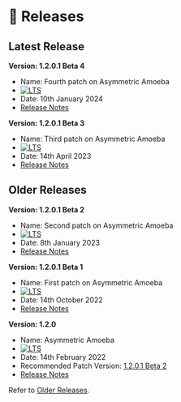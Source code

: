 # 📖 Releases

## Latest Release



**Version: 1.2.0.1 Beta 4**

* Name: Fourth patch on Asymmetric Amoeba
* [![LTS](https://img.shields.io/badge/Support-Long%20Term%20Support-blue?style=plastic)](https://docs.mosip.io/1.2.0/releases/support-policy)
* Date: 10th January 2024
* [Release Notes](release/1.2.0.1/release-notes-1.2.0.1-b4.md)

**Version: 1.2.0.1 Beta 3**

* Name: Third patch on Asymmetric Amoeba
* [![LTS](https://img.shields.io/badge/Support-Long%20Term%20Support-blue?style=plastic)](https://docs.mosip.io/1.2.0/releases/support-policy)
* Date: 14th April 2023
* [Release Notes](release/1.2.0.1/release-notes-1.2.0.1-b3.md)

## Older Releases

**Version: 1.2.0.1 Beta 2**

* Name: Second patch on Asymmetric Amoeba
* [![LTS](https://img.shields.io/badge/Support-Long%20Term%20Support-blue?style=plastic)](https://docs.mosip.io/1.2.0/releases/support-policy)
* Date: 8th January 2023
* [Release Notes](release/1.2.0.1/release-notes-1.2.0.1-b2.md)

**Version: 1.2.0.1 Beta 1**

* Name: First patch on Asymmetric Amoeba
* [![LTS](https://img.shields.io/badge/Support-Long%20Term%20Support-blue?style=plastic)](https://docs.mosip.io/1.2.0/releases/support-policy)
* Date: 14th October 2022
* [Release Notes](release/1.2.0.1/release-notes-1.2.0.1-beta.md)

**Version: 1.2.0**

* Name: Asymmetric Amoeba
* [![LTS](https://img.shields.io/badge/Support-Long%20Term%20Support-blue?style=plastic)](https://docs.mosip.io/1.2.0/releases/support-policy)
* Date: 14th February 2022
* Recommended Patch Version: [1.2.0.1 Beta 2](release/1.2.0.1/release-notes-1.2.0.1-b2.md)
* [Release Notes](release/1.2.0/release-notes.md)

Refer to [Older Releases](https://docs.mosip.io/1.1.5/mosip-releases).
